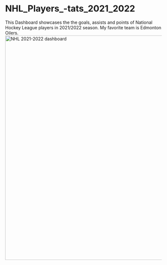 # NHL_Players_-tats_2021_2022
This Dashboard showcases the the goals, assists and points of National Hockey League players in 2021/2022 season.
My favorite team is Edmonton Oilers.
<img width="725" alt="NHL 2021-2022 dashboard" src="https://user-images.githubusercontent.com/107772115/190057161-3594b3d5-3eda-4099-bf7e-011576ea1b52.png">
